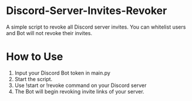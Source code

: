 # Discord-Server-Invites-Revoker
A simple script to revoke all Discord server invites. You can whitelist users and Bot will not revoke their invites.

# How to Use

1. Input your Discord Bot token in main.py
2. Start the script.
3. Use !start or !revoke command on your Discord server
4. The Bot will begin revoking invite links of your server.
